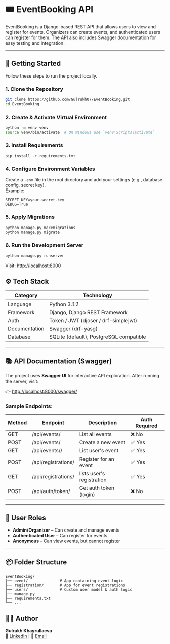 # 🎟️ EventBooking API

EventBooking is a Django-based REST API that allows users to view and register for events. Organizers can create events, and authenticated users can register for them. The API also includes Swagger documentation for easy testing and integration.

---

## 🚀 Getting Started

Follow these steps to run the project locally.

### 1. Clone the Repository

```bash
git clone https://github.com/Gulrukh07/EventBooking.git
cd EventBooking
```

### 2. Create & Activate Virtual Environment

```bash
python -m venv venv
source venv/bin/activate  # On Windows use `venv\Scripts\activate`
```

### 3. Install Requirements

```bash
pip install -r requirements.txt
```

### 4. Configure Environment Variables

Create a `.env` file in the root directory and add your settings (e.g., database config, secret key).  
Example:

```
SECRET_KEY=your-secret-key
DEBUG=True
```

### 5. Apply Migrations

```bash
python manage.py makemigrations
python manage.py migrate
```

### 6. Run the Development Server

```bash
python manage.py runserver
```

Visit: [http://localhost:8000](http://localhost:8000)


## ⚙️ Tech Stack

| Category        | Technology                   |
|----------------|------------------------------|
| Language        | Python 3.12                  |
| Framework       | Django, Django REST Framework |
| Auth            | Token / JWT (djoser / drf-simplejwt) |
| Documentation   | Swagger (drf-yasg)           |
| Database        | SQLite (default), PostgreSQL compatible |

---

## 📚 API Documentation (Swagger)

The project uses **Swagger UI** for interactive API exploration. After running the server, visit:

👉 [http://localhost:8000/swagger/](http://localhost:8000/swagger/)

### Sample Endpoints:

| Method | Endpoint                | Description               | Auth Required |
|--------|-------------------------|---------------------------|----------|
| GET    | /api/events/            | List all events           | ❌ No     |
| POST   | /api/events/            | Create a new event        | ✅ Yes    |
| GET    | /api/events/<id>/       | List user's event         | ✅ Yes    |
| POST   | /api/registrations/     | Register for an event     | ✅ Yes    |
| GET    | /api/registrations/<id> | lists user's registration | ✅ Yes    |
| POST   | /api/auth/token/        | Get auth token (login)    | ❌ No     |

---

## 👤 User Roles

- **Admin/Organizer** – Can create and manage events
- **Authenticated User** – Can register for events
- **Anonymous** – Can view events, but cannot register

---

## 📦 Folder Structure

```
EventBooking/
├── event/              # App containing event logic
├── registration/       # App for event registrations
├── users/              # Custom user model & auth logic
├── manage.py
├── requirements.txt
└── ...
```


## 🙋‍♀️ Author

**Gulrukh Khayrullaeva**  
🔗 [LinkedIn](https://www.linkedin.com/in/gulrukh-khayrullaeva-7262a9295/) | 📧 [Email](mailto:gulrukhkhalilovna@gmail.com)